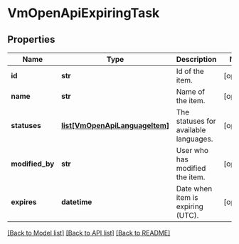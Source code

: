 # VmOpenApiExpiringTask

## Properties
Name | Type | Description | Notes
------------ | ------------- | ------------- | -------------
**id** | **str** | Id of the item. | [optional] 
**name** | **str** | Name of the item. | [optional] 
**statuses** | [**list[VmOpenApiLanguageItem]**](VmOpenApiLanguageItem.md) | The statuses for available languages. | [optional] 
**modified_by** | **str** | User who has modified the item. | [optional] 
**expires** | **datetime** | Date when item is expiring (UTC). | [optional] 

[[Back to Model list]](../README.md#documentation-for-models) [[Back to API list]](../README.md#documentation-for-api-endpoints) [[Back to README]](../README.md)

